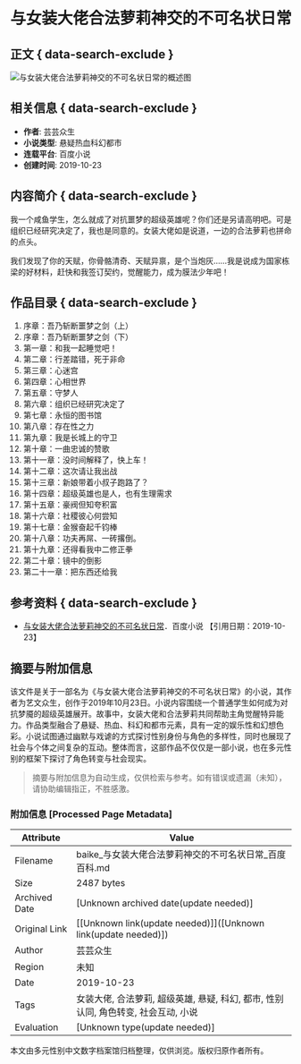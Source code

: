 # 与女装大佬合法萝莉神交的不可名状日常

## 正文 { data-search-exclude }


![与女装大佬合法萝莉神交的不可名状日常的概述图](https://bkimg.cdn.bcebos.com/pic/b219ebc4b74543a982264557455e9d82b9014a90be5d?x-bce-process=image/resize,m_lfit,w_536,limit_1/quality,Q_70)

## 相关信息 { data-search-exclude }

- **作者**: 芸芸众生
- **小说类型**: 悬疑热血科幻都市
- **连载平台**: 百度小说
- **创建时间**: 2019-10-23

## 内容简介 { data-search-exclude }

我一个咸鱼学生，怎么就成了对抗噩梦的超级英雄呢？你们还是另请高明吧。可是组织已经研究决定了，我也是同意的。女装大佬如是说道，一边的合法萝莉也拼命的点头。

我们发现了你的天赋，你骨骼清奇、天赋异禀，是个当炮灰……我是说成为国家栋梁的好材料，赶快和我签订契约，觉醒能力，成为膜法少年吧！

## 作品目录 { data-search-exclude }

1. 序章：吾乃斩断噩梦之剑（上）
2. 序章：吾乃斩断噩梦之剑（下）
3. 第一章：和我一起睡觉吧！
4. 第二章：行差踏错，死于非命
5. 第三章：心迷宫
6. 第四章：心相世界
7. 第五章：守梦人
8. 第六章：组织已经研究决定了
9. 第七章：永恒的图书馆
10. 第八章：存在性之力
11. 第九章：我是长城上的守卫
12. 第十章：一曲忠诚的赞歌
13. 第十一章：没时间解释了，快上车！
14. 第十二章：这次请让我出战
15. 第十三章：新娘带着小叔子跑路了？
16. 第十四章：超级英雄也是人，也有生理需求
17. 第十五章：豪阀但知夸积富
18. 第十六章：社稷彼心何尝知
19. 第十七章：金猴奋起千钧棒
20. 第十八章：功夫再屌、一砖撂倒。
21. 第十九章：还得看我中二修正拳
22. 第二十章：镜中的倒影
23. 第二十一章：把东西还给我

## 参考资料 { data-search-exclude }

- [与女装大佬合法萝莉神交的不可名状日常](https://baike.baidu.com/item/%E4%B8%8E%E5%A5%B3%E8%A3%85%E5%A4%A7%E4%BD%AC%E5%90%88%E6%B3%95%E8%90%9D%E8%8E%89%E7%A5%9E%E4%BA%A4%E7%9A%84%E4%B8%8D%E5%8F%AF%E5%90%8D%E7%8A%B6%E6%97%A5%E5%B8%B8/24002763?lemmaFrom=lemma_starMap&fromModule=lemma_starMap&starNodeId=9b9d9c1a6e485035d8269ecc&lemmaIdFrom=24002763)．百度小说 【引用日期：2019-10-23】
<!-- tcd_original_link https://baike.baidu.com/item/%E4%B8%8E%E5%A5%B3%E8%A3%85%E5%A4%A7%E4%BD%AC%E5%90%88%E6%B3%95%E8%90%9D%E8%8E%89%E7%A5%9E%E4%BA%A4%E7%9A%84%E4%B8%8D%E5%8F%AF%E5%90%8D%E7%8A%B6%E6%97%A5%E5%B8%B8/24002763 -->


## 摘要与附加信息

<!-- tcd_abstract -->
该文件是关于一部名为《与女装大佬合法萝莉神交的不可名状日常》的小说，其作者为艺文众生，创作于2019年10月23日。小说内容围绕一个普通学生如何成为对抗梦魇的超级英雄展开。故事中，女装大佬和合法萝莉共同帮助主角觉醒特异能力。作品类型融合了悬疑、热血、科幻和都市元素，具有一定的娱乐性和幻想色彩。小说试图通过幽默与戏谑的方式探讨性别身份与角色的多样性，同时也展现了社会与个体之间复杂的互动。整体而言，这部作品不仅仅是一部小说，也在多元性别的框架下探讨了角色转变与社会现实。
<!-- tcd_abstract_end -->

> 摘要与附加信息为自动生成，仅供检索与参考。如有错误或遗漏（未知），请协助编辑指正，不胜感激。

### 附加信息 [Processed Page Metadata]

| Attribute       | Value                                  |
|-----------------|----------------------------------------|
| Filename        | baike_与女装大佬合法萝莉神交的不可名状日常_百度百科.md                             |
| Size            | 2487 bytes                           |
| Archived Date   | [Unknown archived date(update needed)]                             |
| Original Link   | [[Unknown link(update needed)]]([Unknown link(update needed)])                       |
| Author          | 芸芸众生                               |
| Region          | 未知                               |
| Date            | 2019-10-23                                 |
| Tags            | 女装大佬, 合法萝莉, 超级英雄, 悬疑, 科幻, 都市, 性别认同, 角色转变, 社会互动, 小说                                 |
| Evaluation            | [Unknown type(update needed)]                                 |
<!-- tcd_table_end -->

本文由多元性别中文数字档案馆归档整理，仅供浏览。版权归原作者所有。
